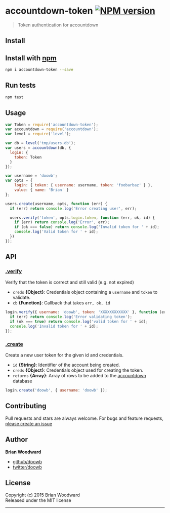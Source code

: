 # accountdown-token [![NPM version](https://badge.fury.io/js/accountdown-token.svg)](http://badge.fury.io/js/accountdown-token)

> Token authentication for accountdown

## Install
## Install with [npm](npmjs.org)

```bash
npm i accountdown-token --save
```

## Run tests

```bash
npm test
```

## Usage

```js
var Token = require('accountdown-token');
var accountdown = require('accountdown');
var level = require('level');

var db = level('tmp/users.db');
var users = accountdown(db, {
  login: {
    token: Token
  }
});

var username = 'doowb';
var opts = {
    login: { token: { username: username, token: 'foobarbaz' } },
    value: { name: 'Brian' }
};

users.create(username, opts, function (err) {
  if (err) return console.log('Error creating user', err);

  users.verify('token', opts.login.token, function (err, ok, id) {
    if (err) return console.log('Error', err);
    if (ok === false) return console.log('Invalid token for ' + id);
    console.log('Valid token for ' + id);
  })
});
```

## API
### [.verify](index.js#L47)

Verify that the token is correct and still valid (e.g. not expired)

* `creds` **{Object}**: Credentials object containing a `username` and `token` to validate.    
* `cb` **{Function}**: Callback that takes `err, ok, id`    

```js
login.verify({ username: 'doowb', token: 'XXXXXXXXXXXX' }, function (err, ok, id) {
  if (err) return console.log('Error validating token');
  if (ok === true) return console.log('valid token for ' + id);
  console.log('Invalid token for ' + id);
});
```

### [.create](index.js#L97)

Create a new user token for the given id and credentials.

* `id` **{String}**: Identifier of the account being created.    
* `creds` **{Object}**: Credentials object used for creating the token.    
* `returns` **{Array}**: Array of rows to be added to the [accountdown] database  

```js
login.create('doowb', { username: 'doowb' });
```


## Contributing
Pull requests and stars are always welcome. For bugs and feature requests, [please create an issue](https://github.com/doowb/accountdown-token/issues)

## Author

**Brian Woodward**
 
+ [github/doowb](https://github.com/doowb)
+ [twitter/doowb](http://twitter.com/doowb) 

## License
Copyright (c) 2015 Brian Woodward  
Released under the MIT license

***

[accountdown]: https://github.com/substack/accountdown
